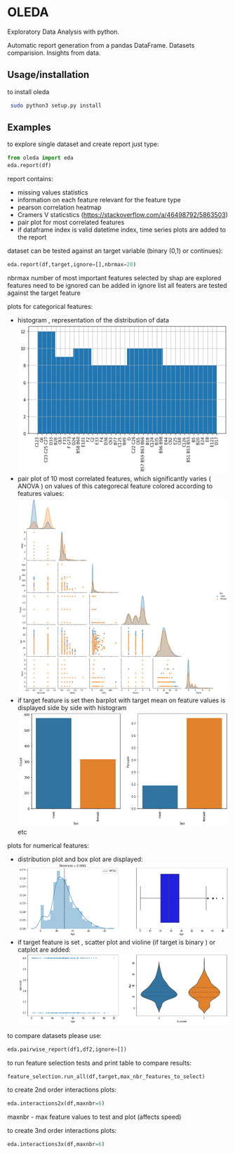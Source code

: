 # OLEDA

 Exploratory Data Analysis with python.
 
 Automatic report generation from a pandas DataFrame.
 Datasets comparision.
 Insights from data.



Usage/installation
------------------
to install oleda
```bash
 sudo python3 setup.py install
```
Examples
--------

to explore single dataset and create report just type:
```python
from oleda import eda
eda.report(df)
```
report contains:
- missing values statistics
- information on each feature relevant for the feature type
- pearson correlation heatmap
- Cramers V staticstics (https://stackoverflow.com/a/46498792/5863503)
- pair plot for most correlated features
- if dataframe index is valid datetime index, time series plots are added to the report

dataset can be tested against an target variable (binary (0,1) or continues):  

```python
eda.report(df,target,ignore=[],nbrmax=20)
```
nbrmax number of most important features selected by shap are explored
features need to be ignored can be added in ignore list 
all featers are tested against the target feature

 
plots for categorical features:

- histogram , representation of the distribution of data
![](README_files/output_2_10.png)
- pair plot of 10 most correlated features, which significantly varies ( ANOVA ) on values of this categorecal feature colored according to features values:
![](README_files/output_2_19.png)
- if target feature is set then barplot with target mean on feature values is displayed side by side with histogram
![](README_files/output_3_25.png)
etc

plots for numerical features:
- distribution plot and box plot are displayed:
![](README_files/output_2_52.png)
- if target feature is set , scatter plot and violine (if target is binary ) or catplot are added:
![](README_files/output_3_38.png)
 
to compare datasets please use:
```python   
eda.pairwise_report(df1,df2,ignore=[])
```


to run feature selection tests and print table to compare results:
```python 
feature_selection.run_all(df,target,max_nbr_features_to_select)
```

to create 2nd order interactions plots:
```python 
eda.interactions2x(df,maxnbr=6)
```
maxnbr - max feature values to test and plot (affects speed)

to create 3nd order interactions plots:
```python 
eda.interactions3x(df,maxnbr=6)
```

